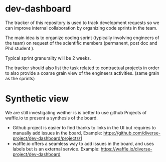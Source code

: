 # dev-dashboard
The tracker of this repository is used to track development requests so we can improve internal collaboration by organizing code sprints in the team.

The main idea is to organize coding sprint (typically involving engineers of the team) on request of the scientific members (permanent, post doc and Phd student ).


Typical sprint granurality will be 2 weeks.

The tracker should also list the task related to contractual projects in order to also provide a coarse grain view of the engineers activities. (same grain as the sprints)

# Synthetic view
We are still investigating weither is is better to use github Projects of waffle.io to present a synthesis of the board.
- Github project is easier to find thanks to links in the UI but requires to manually add issues in the board, Example: https://github.com/diverse-project/dev-dashboard/projects/1  
- waffle.io offers a seamless way to add issues in the board, and uses labels but is an external service. Example: https://waffle.io/diverse-project/dev-dashboard
